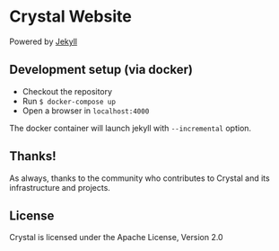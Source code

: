 Crystal Website
===============
Powered by [Jekyll](https://jekyllrb.com/)

## Development setup (via docker)

- Checkout the repository
- Run `$ docker-compose up`
- Open a browser in `localhost:4000`

The docker container will launch jekyll with `--incremental` option.

## Thanks!

As always, thanks to the community who contributes to Crystal and its infrastructure and projects.

## License

Crystal is licensed under the Apache License, Version 2.0
